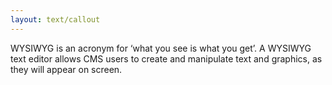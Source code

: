 ```yaml
---
layout: text/callout
---
```

WYSIWYG is an acronym for ‘what you see is what you get’. A WYSIWYG text editor allows CMS users to create and manipulate text and graphics, as they will appear on screen.


